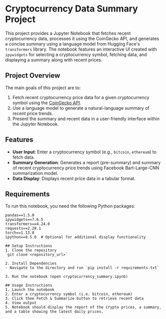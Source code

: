 # Cryptocurrency Data Summary Project

This project provides a Jupyter Notebook that fetches recent cryptocurrency data, processes it using the CoinGecko API, and generates a concise summary using a language model from Hugging Face's `transformers` library. The notebook features an interactive UI created with `ipywidgets` for selecting a cryptocurrency symbol, fetching data, and displaying a summary along with recent prices.

## Project Overview

The main goals of this project are to:
1. Fetch recent cryptocurrency price data for a given cryptocurrency symbol using the [CoinGecko API](https://www.coingecko.com/en/api).
2. Use a language model to generate a natural-language summary of recent price trends.
3. Present the summary and recent data in a user-friendly interface within the Jupyter Notebook.

## Features

- **User Input**: Enter a cryptocurrency symbol (e.g., `bitcoin`, `ethereum`) to fetch data.
- **Summary Generation**: Generates a report (pre-summary) and summary of recent cryptocurrency price trends using Facebook Bart-Large-CNN summarization model.
- **Data Display**: Displays recent price data in a tabular format.

## Requirements

To run this notebook, you need the following Python packages:

```plaintext
pandas==1.5.0
ipywidgets==7.6.5
transformers==4.24.0
requests==2.28.1
torch==1.13.0
ipython==8.5.0  # Optional for additional display functionality

## Setup Instructions
1. Clone the repository
`git clone <repository_url>`

2. Install Dependencies
- Navigate to the directory and run `pip install -r requirements.txt`

3. Run the notebook (open cryptocurrency_summary.ipynb)

## Usage Instructions
1. Launch the notebook
2. Enter a cryptocurrency symbol (i.e. bitcoin, ethereum)
3. Click thee Fetch & Summarize button to retrieve recent data
4. View output
5. Notebook should display the report of the crypto prices, a summary, and a table showing the latest daily prices.


